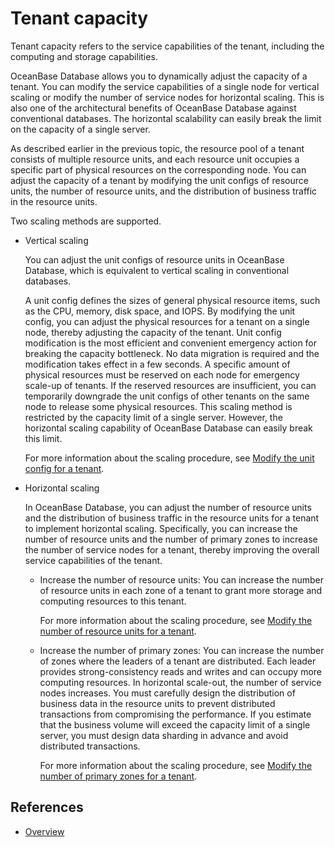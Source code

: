 # Tenant capacity

Tenant capacity refers to the service capabilities of the tenant, including the computing and storage capabilities.

OceanBase Database allows you to dynamically adjust the capacity of a tenant. You can modify the service capabilities of a single node for vertical scaling or modify the number of service nodes for horizontal scaling. This is also one of the architectural benefits of OceanBase Database against conventional databases. The horizontal scalability can easily break the limit on the capacity of a single server.

As described earlier in the previous topic, the resource pool of a tenant consists of multiple resource units, and each resource unit occupies a specific part of physical resources on the corresponding node. You can adjust the capacity of a tenant by modifying the unit configs of resource units, the number of resource units, and the distribution of business traffic in the resource units.

Two scaling methods are supported.

* Vertical scaling

   You can adjust the unit configs of resource units in OceanBase Database, which is equivalent to vertical scaling in conventional databases.

   A unit config defines the sizes of general physical resource items, such as the CPU, memory, disk space, and IOPS. By modifying the unit config, you can adjust the physical resources for a tenant on a single node, thereby adjusting the capacity of the tenant. Unit config modification is the most efficient and convenient emergency action for breaking the capacity bottleneck. No data migration is required and the modification takes effect in a few seconds. A specific amount of physical resources must be reserved on each node for emergency scale-up of tenants. If the reserved resources are insufficient, you can temporarily downgrade the unit configs of other tenants on the same node to release some physical resources. This scaling method is restricted by the capacity limit of a single server. However, the horizontal scaling capability of OceanBase Database can easily break this limit.

   For more information about the scaling procedure, see [Modify the unit config for a tenant](6.common-tenant-operations/8.tenant-scale-in-and-out/2.adjust-resource-specifications.md).

* Horizontal scaling

   In OceanBase Database, you can adjust the number of resource units and the distribution of business traffic in the resource units for a tenant to implement horizontal scaling. Specifically, you can increase the number of resource units and the number of primary zones to increase the number of service nodes for a tenant, thereby improving the overall service capabilities of the tenant.

   * Increase the number of resource units: You can increase the number of resource units in each zone of a tenant to grant more storage and computing resources to this tenant.

      For more information about the scaling procedure, see [Modify the number of resource units for a tenant](6.common-tenant-operations/8.tenant-scale-in-and-out/3.adjust-unit-number.md).

   * Increase the number of primary zones: You can increase the number of zones where the leaders of a tenant are distributed. Each leader provides strong-consistency reads and writes and can occupy more computing resources. In horizontal scale-out, the number of service nodes increases. You must carefully design the distribution of business data in the resource units to prevent distributed transactions from compromising the performance. If you estimate that the business volume will exceed the capacity limit of a single server, you must design data sharding in advance and avoid distributed transactions.

      For more information about the scaling procedure, see [Modify the number of primary zones for a tenant](6.common-tenant-operations/8.tenant-scale-in-and-out/4.adjust-primary-zone.md).

## References

* [Overview](6.common-tenant-operations/8.tenant-scale-in-and-out/1.introduction-to-tenant-scale-in-and-out.md)